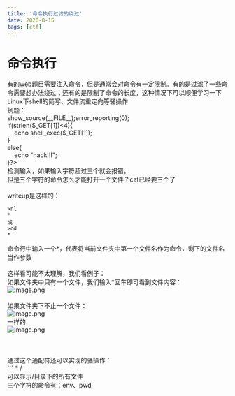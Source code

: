 ```yaml
---
title: '命令执行过滤的绕过'
date: 2020-8-15
tags: [ctf]
---
```

# 命令执行

有的web题目需要注入命令，但是通常会对命令有一定限制。有的是过滤了一些命令需要想办法绕过；还有的是限制了命令的长度，这种情况下可以顺便学习一下Linux下shell的简写、文件流重定向等骚操作<br />例题：<br /><?php<br />show_source(__FILE__);error_reporting(0);<br />if(strlen($_GET[1])<4){<br />     echo shell_exec($_GET[1]);<br />}<br />else{<br />     echo "hack!!!";<br />}?><br />检测输入，如果输入字符超过三个就会报错。<br />但是三个字符的命令怎么才能打开一个文件？cat已经要三个了<br />
<br />writeup是这样的：
```shell
>nl
*
或
>od
*
```
命令行中输入一个*，代表将当前文件夹中第一个文件名作为命令，剩下的文件名当作参数<br />
<br />这样看可能不太理解，我们看例子：<br />如果文件夹中只有一个文件，我们输入*回车即可看到文件内容：<br />![image.png](https://cdn.nlark.com/yuque/0/2020/png/595179/1597239558574-7b57c1d5-a4a8-4233-91cd-4b309187ff75.png#align=left&display=inline&height=89&margin=%5Bobject%20Object%5D&name=image.png&originHeight=178&originWidth=456&size=13115&status=done&style=none&width=228)<br />
<br />如果文件夹下不止一个文件：<br />![image.png](https://cdn.nlark.com/yuque/0/2020/png/595179/1597239603778-d06a51f1-4c60-4829-b978-25678352783e.png#align=left&display=inline&height=137&margin=%5Bobject%20Object%5D&name=image.png&originHeight=273&originWidth=594&size=24926&status=done&style=none&width=297)<br />一样的<br />![image.png](https://cdn.nlark.com/yuque/0/2020/png/595179/1597239770536-1b703074-e853-42a7-9dc9-eea6310da7a1.png#align=left&display=inline&height=226&margin=%5Bobject%20Object%5D&name=image.png&originHeight=452&originWidth=734&size=41751&status=done&style=none&width=367)<br />
<br />
<br />
<br />通过这个通配符还可以实现的骚操作：<br />``` * /<br />可以显示/目录下的所有文件<br />三个字符的命令有：env、pwd<br />
